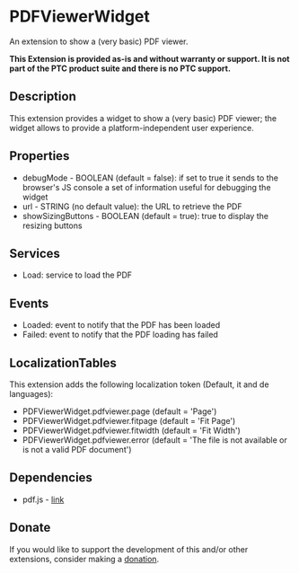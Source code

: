 # PDFViewerWidget
An extension to show a (very basic) PDF viewer.

**This Extension is provided as-is and without warranty or support. It is not part of the PTC product suite and there is no PTC support.**

## Description
This extension provides a widget to show a (very basic) PDF viewer; the widget allows to provide a platform-independent user experience.

## Properties
- debugMode - BOOLEAN (default = false): if set to true it sends to the browser's JS console a set of information useful for debugging the widget
- url - STRING (no default value): the URL to retrieve the PDF
- showSizingButtons - BOOLEAN (default = true): true to display the resizing buttons

## Services
- Load: service to load the PDF

## Events
- Loaded: event to notify that the PDF has been loaded
- Failed: event to notify that the PDF loading has failed

## LocalizationTables
This extension adds the following localization token (Default, it and de languages):
- PDFViewerWidget.pdfviewer.page (default = 'Page')
- PDFViewerWidget.pdfviewer.fitpage (default = 'Fit Page')
- PDFViewerWidget.pdfviewer.fitwidth (default = 'Fit Width')
- PDFViewerWidget.pdfviewer.error (default = 'The file is not available or is not a valid PDF document')

## Dependencies
- pdf.js - [link](https://mozilla.github.io/pdf.js/)

## Donate
If you would like to support the development of this and/or other extensions, consider making a [donation](https://www.paypal.com/donate/?business=HCDX9BAEYDF4C&no_recurring=0&currency_code=EUR).
